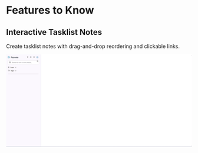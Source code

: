 # Features to Know

## Interactive Tasklist Notes

Create tasklist notes with drag-and-drop reordering and clickable links.

![Tasklist demonstration](tasklist.gif)